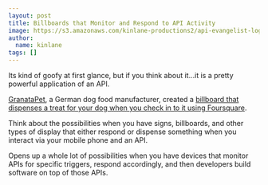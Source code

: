 ```yaml
---
layout: post
title: Billboards that Monitor and Respond to API Activity
image: https://s3.amazonaws.com/kinlane-productions2/api-evangelist-logos/api-evangelist-butterfly-vertical.png
author:
  name: kinlane
tags: []
---
```

Its kind of goofy at first glance, but if you think about it...it is a pretty powerful application of an API.

[GranataPet](http://www.granatapet.de/), a German dog food manufacturer, created a [billboard that dispenses a treat for your dog when you check in to it using Foursquare](http://blog.foursquare.com/2011/03/31/api-highlight-a-special-for-our-four-legged-friends/).

Think about the possibilities when you have signs, billboards, and other types of display that either respond or dispense something when you interact via your mobile phone and an API.

Opens up a whole lot of possibilities when you have devices that monitor APIs for specific triggers, respond accordingly, and then developers build software on top of those APIs.